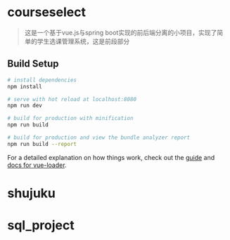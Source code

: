 # courseselect

> 这是一个基于vue.js与spring boot实现的前后端分离的小项目，实现了简单的学生选课管理系统，这是前段部分

## Build Setup

``` bash
# install dependencies
npm install

# serve with hot reload at localhost:8080
npm run dev

# build for production with minification
npm run build

# build for production and view the bundle analyzer report
npm run build --report
```

For a detailed explanation on how things work, check out the [guide](http://vuejs-templates.github.io/webpack/) and [docs for vue-loader](http://vuejs.github.io/vue-loader).
# shujuku
# sql_project
